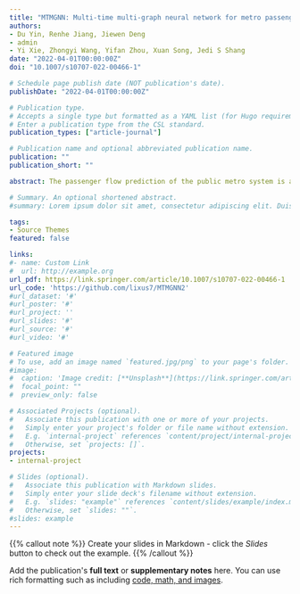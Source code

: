 ```yaml
---
title: "MTMGNN: Multi-time multi-graph neural network for metro passenger flow prediction"
authors:
- Du Yin, Renhe Jiang, Jiewen Deng
- admin
- Yi Xie, Zhongyi Wang, Yifan Zhou, Xuan Song, Jedi S Shang
date: "2022-04-01T00:00:00Z"
doi: "10.1007/s10707-022-00466-1"

# Schedule page publish date (NOT publication's date).
publishDate: "2022-04-01T00:00:00Z"

# Publication type.
# Accepts a single type but formatted as a YAML list (for Hugo requirements).
# Enter a publication type from the CSL standard.
publication_types: ["article-journal"]

# Publication name and optional abbreviated publication name.
publication: ""
publication_short: ""

abstract: The passenger flow prediction of the public metro system is a core and critical part of the intelligent transportation system, and is essential for traffic management, metro planning, and emergency safety measures. Most methods chose the recent segment from historical data as input to predict the future traffic flow; however, this would lead to the loss of the inherent characteristic information of the metro passenger flow’s daily morning and evening peak. Therefore, this study aggregates the recent-term and long-term information and use a long-term Gated Convolutional Neural Network (Gated CNN) to extract the temporal feature from the complex historical data. On the other hand, typical models did not consider the different spatial dependencies between different metro stations; this work proposes various adjacent relationships to characterize the degree of association between nodes. In order to extract spatial and temporal features at the same time, the historical data of recent-term and long-term is merged together to extract spatial features through a multi-graph neural network module. By combining Gated CNN and multi-graph module, we propose a multi-time multi-graph neural network named MTMGNN for metro passenger flow prediction. The result of our experiment on real-world datasets shows that our model MTMGNN is better than all state-of-art methods.

# Summary. An optional shortened abstract.
#summary: Lorem ipsum dolor sit amet, consectetur adipiscing elit. Duis posuere tellus ac convallis placerat. Proin tincidunt magna sed ex sollicitudin condimentum.

tags:
- Source Themes
featured: false

links:
#- name: Custom Link
#  url: http://example.org
url_pdf: https://link.springer.com/article/10.1007/s10707-022-00466-1
url_code: 'https://github.com/lixus7/MTMGNN2'
#url_dataset: '#'
#url_poster: '#'
#url_project: ''
#url_slides: '#'
#url_source: '#'
#url_video: '#'

# Featured image
# To use, add an image named `featured.jpg/png` to your page's folder. 
#image:
#  caption: 'Image credit: [**Unsplash**](https://link.springer.com/article/10.1007/s10707-022-00466-1/figures/3)'
#  focal_point: ""
#  preview_only: false

# Associated Projects (optional).
#   Associate this publication with one or more of your projects.
#   Simply enter your project's folder or file name without extension.
#   E.g. `internal-project` references `content/project/internal-project/index.md`.
#   Otherwise, set `projects: []`.
projects:
- internal-project

# Slides (optional).
#   Associate this publication with Markdown slides.
#   Simply enter your slide deck's filename without extension.
#   E.g. `slides: "example"` references `content/slides/example/index.md`.
#   Otherwise, set `slides: ""`.
#slides: example
---
```


{{% callout note %}}
Create your slides in Markdown - click the *Slides* button to check out the example.
{{% /callout %}}

Add the publication's **full text** or **supplementary notes** here. You can use rich formatting such as including [code, math, and images](https://docs.hugoblox.com/content/writing-markdown-latex/).

